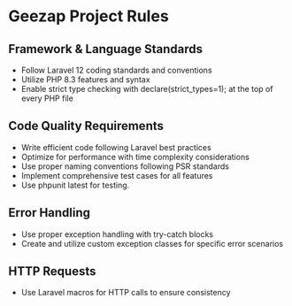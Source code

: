 # Geezap Project Rules
## Framework & Language Standards
- Follow Laravel 12 coding standards and conventions
- Utilize PHP 8.3 features and syntax
- Enable strict type checking with declare(strict_types=1); at the top of every PHP file

## Code Quality Requirements
- Write efficient code following Laravel best practices
- Optimize for performance with time complexity considerations
- Use proper naming conventions following PSR standards
- Implement comprehensive test cases for all features
- Use phpunit latest for testing.

## Error Handling
- Use proper exception handling with try-catch blocks
- Create and utilize custom exception classes for specific error scenarios

## HTTP Requests
- Use Laravel macros for HTTP calls to ensure consistency
